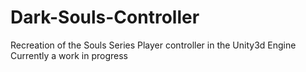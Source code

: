 # Dark-Souls-Controller
Recreation of the Souls Series Player controller in the Unity3d Engine
Currently a work in progress

